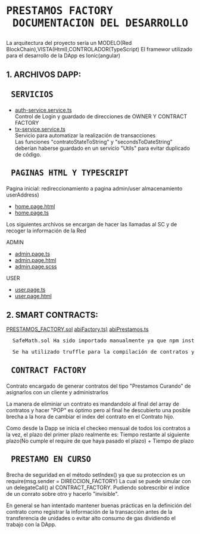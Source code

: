 # <pre>             PRESTAMOS FACTORY<br>        DOCUMENTACION DEL DESARROLLO  
La arquitectura del proyecto sería un MODELO(Red BlockChain),VISTA(Html),CONTROLADOR(TypeScript)
El framewor utilizado para el desarrollo de la DApp es Ionic(angular)
                    
## 1. ARCHIVOS DAPP:
## <pre>             SERVICIOS
  - [auth-service.service.ts](https://github.com/AkilinoGit/akilinogit.github.io/blob/master/src/app/auth-service.service.ts)<br>
      Control de Login y guardado de direcciones de OWNER Y CONTRACT FACTORY
  - [tx-service.service.ts](https://github.com/AkilinoGit/akilinogit.github.io/blob/master/src/app/tx-service.service.ts)<br>
      Servicio para automatizar la realización de transacciones<br> 
      Las funciones "contratoStateToString" y "secondsToDateString" deberían haberse guardado en
      un servicio "Utils" para evitar duplicado de código.

## <pre>             PAGINAS HTML Y TYPESCRIPT
Pagina inicial: redireccionamiento a pagina admin/user almacenamiento userAddress)
  - [home.page.html](https://github.com/AkilinoGit/akilinogit.github.io/blob/master/src/app/home/home.page.html)
  - [home.page.ts](https://github.com/AkilinoGit/akilinogit.github.io/blob/master/src/app/home/home.page.ts)

Los siguientes archivos se encargan de hacer las llamadas al SC y de recoger la información de la Red<br>

ADMIN
  - [admin.page.ts](https://github.com/AkilinoGit/akilinogit.github.io/blob/master/src/app/pages/admin/admin.page.ts)
  - [admin.page.html](https://github.com/AkilinoGit/akilinogit.github.io/blob/master/src/app/pages/admin/admin.page.html)
  - [admin.page.scss](https://github.com/AkilinoGit/akilinogit.github.io/blob/master/src/app/pages/admin/admin.page.scss)

USER
      
  - [user.page.ts](https://github.com/AkilinoGit/akilinogit.github.io/blob/master/src/app/pages/user/user.page.ts)
  - [user.page.html](https://github.com/AkilinoGit/akilinogit.github.io/blob/master/src/app/pages/user/user.page.html)

## 2. SMART CONTRACTS:
[PRESTAMOS_FACTORY.sol](https://github.com/AkilinoGit/akilinogit.github.io/blob/master/truffle/contracts/PRESTAMOS_FACTORY.sol)
[abiFactory.ts)](https://github.com/AkilinoGit/akilinogit.github.io/blob/master/src/app/abiFactory.ts)
[abiPrestamos.ts](https://github.com/AkilinoGit/akilinogit.github.io/blob/master/src/app/abiPrestamos.ts)
<pre>  SafeMath.sol Ha sido importado manualmente ya que npm install no descarga este contrato (Facil acceso en REMIX)</pre>
<pre>  Se ha utilizado truffle para la compilación de contratos y tener a a mano los ABI de los contratos </pre>
## <pre>             CONTRACT FACTORY  
Contrato encargado de generar contratos del tipo "Prestamos Curando" de asignarlos con un cliente y administrarlos

La manera de eliminiar un contrato es mandandolo al final del array de contratos y hacer "POP" es óptimo pero al final he
descubierto una posible brecha a la hora de cambiar el index del contrato en el Contrato hijo.

Como desde la Dapp se inicia el checkeo mensual de todos los contratos a la vez, el plazo del primer plazo realmente es:
  Tiempo restante al siguiente plazo(No cumple el require de que haya pasado el plazo)
  +
  Tiempo de plazo


## <pre>             PRESTAMO EN CURSO 
Brecha de seguridad en el método setIndex() ya que su proteccion es un require(msg.sender = DIRECCION_FACTORY) 
La cual se puede simular con un delegateCall() al  CONTRACT_FACTORY.
Pudiendo sobrescribir el indice de un conrato sobre otro y hacerlo "invisible".

En general se han intentado mantener buenas prácticas en la definición del contrato 
como registrar la información de la transacción antes de la transferencia de unidades 
o evitar alto consumo de gas dividiendo el trabajo con la DApp.
    

